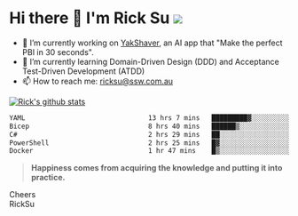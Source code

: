 # Hi there 👋 I'm Rick Su ![](https://komarev.com/ghpvc/?username=ricksu978)
<!--
**ricksu978/ricksu978** is a ✨ _special_ ✨ repository because its `README.md` (this file) appears on your GitHub profile.

Here are some ideas to get you started:
-->
- 🔭 I’m currently working on [YakShaver](https://yakshaver.ai/), an AI app that "Make the perfect PBI in 30 seconds".
- 🌱 I’m currently learning Domain-Driven Design (DDD) and Acceptance Test-Driven Development (ATDD)
- 📫 How to reach me: ricksu@ssw.com.au
<!--
- 👯 I’m looking to collaborate on ...
- 🤔 I’m looking for help with ...
- 💬 Ask me about ...
-->
<!--
- 😄 Pronouns: ...
- ⚡ Fun fact: ...
-->
[![Rick's github stats](https://github-readme-stats.vercel.app/api?username=ricksu978&theme=dark)](https://github.com/ricksu978/ricksu978)

<!--START_SECTION:waka-->

```txt
YAML                               13 hrs 7 mins   █████████▓░░░░░░░░░░░░░░░   38.94 %
Bicep                              8 hrs 40 mins   ██████▒░░░░░░░░░░░░░░░░░░   25.75 %
C#                                 2 hrs 29 mins   ██░░░░░░░░░░░░░░░░░░░░░░░   07.38 %
PowerShell                         2 hrs 25 mins   █▓░░░░░░░░░░░░░░░░░░░░░░░   07.18 %
Docker                             1 hr 47 mins    █▒░░░░░░░░░░░░░░░░░░░░░░░   05.34 %
```

<!--END_SECTION:waka-->

> **Happiness comes from acquiring the knowledge and putting it into practice.**

Cheers  
RickSu 

